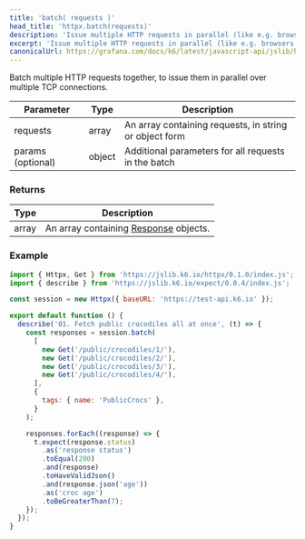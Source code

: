 ```yaml
---
title: 'batch( requests )'
head_title: 'httpx.batch(requests)'
description: 'Issue multiple HTTP requests in parallel (like e.g. browsers tend to do).'
excerpt: 'Issue multiple HTTP requests in parallel (like e.g. browsers tend to do).'
canonicalUrl: https://grafana.com/docs/k6/latest/javascript-api/jslib/httpx/batch/
---
```


Batch multiple HTTP requests together, to issue them in parallel over multiple TCP connections.

| Parameter         | Type         | Description                                                 |
|-------------------|--------------|-------------------------------------------------------------|
| requests          | array        | An array containing requests, in string or object form      |
| params (optional) | object       | Additional parameters for all requests in the batch         |


### Returns

| Type  | Description                                                               |
|-------|---------------------------------------------------------------------------|
| array | An array containing [Response](/javascript-api/k6-http/response) objects. |

### Example

<CodeGroup labels={[]}>

```javascript
import { Httpx, Get } from 'https://jslib.k6.io/httpx/0.1.0/index.js';
import { describe } from 'https://jslib.k6.io/expect/0.0.4/index.js';

const session = new Httpx({ baseURL: 'https://test-api.k6.io' });

export default function () {
  describe('01. Fetch public crocodiles all at once', (t) => {
    const responses = session.batch(
      [
        new Get('/public/crocodiles/1/'),
        new Get('/public/crocodiles/2/'),
        new Get('/public/crocodiles/3/'),
        new Get('/public/crocodiles/4/'),
      ],
      {
        tags: { name: 'PublicCrocs' },
      }
    );

    responses.forEach((response) => {
      t.expect(response.status)
        .as('response status')
        .toEqual(200)
        .and(response)
        .toHaveValidJson()
        .and(response.json('age'))
        .as('croc age')
        .toBeGreaterThan(7);
    });
  });
}
```

</CodeGroup>